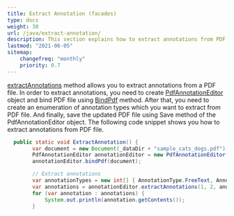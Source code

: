 ```yaml
---
title: Extract Annotation (facades)
type: docs
weight: 30
url: /java/extract-annotation/
description: This section explains how to extract annotations from PDF file to XFDF with Aspose.PDF Facades.
lastmod: "2021-06-05"
sitemap:
    changefreq: "monthly"
    priority: 0.7
---
```


[extractAnnotations](https://apireference.aspose.com/pdf/java/com.aspose.pdf.facades/PdfAnnotationEditor#extractAnnotations-int-int-int:A-0) method allows you to extract annotations from a PDF file. In order to extract annotations, you need to create [PdfAnnotationEditor](https://apireference.aspose.com/pdf/java/com.aspose.pdf.facades/PdfAnnotationEditor) object and bind PDF file using [BindPdf](https://apireference.aspose.com/pdf/java/com.aspose.pdf.facades/Facade#bindPdf-com.aspose.pdf.IDocument-) method. After that, you need to create an enumeration of annotation types which you want to extract from PDF file. And finally, save the updated PDF file using Save method of the PdfAnnotationEditor object. The following code snippet shows you how to extract annotations from PDF file.

```java
  public static void ExtractAnnotation() {
        var document = new Document(_dataDir + "sample_cats_dogs.pdf");
        PdfAnnotationEditor annotationEditor = new PdfAnnotationEditor();
        annotationEditor.bindPdf(document);

        // Extract annotations
        var annotationTypes = new int[] { AnnotationType.FreeText, AnnotationType.Text };
        var annotations = annotationEditor.extractAnnotations(1, 2, annotationTypes);
        for (var annotation : annotations) {
            System.out.println(annotation.getContents());
        }
```